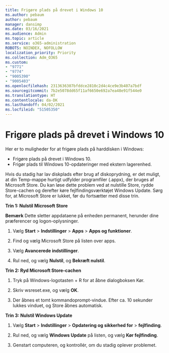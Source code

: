 ```yaml
---
title: Frigøre plads på drevet i Windows 10
ms.author: pebaum
author: pebaum
manager: dansimp
ms.date: 03/16/2021
ms.audience: Admin
ms.topic: article
ms.service: o365-administration
ROBOTS: NOINDEX, NOFOLLOW
localization_priority: Priority
ms.collection: Adm_O365
ms.custom:
- "9771"
- "9774"
- "9005390"
- "9005403"
ms.openlocfilehash: 2313636307bfddce2810c2d4c4ce9e3b407a7bdf
ms.sourcegitcommit: 7b2e5078dd65f11af6650e692a7ea48e91f544e0
ms.translationtype: HT
ms.contentlocale: da-DK
ms.lasthandoff: 04/02/2021
ms.locfileid: "51505350"
---
```

# <a name="free-up-drive-space-in-windows-10"></a>Frigøre plads på drevet i Windows 10

Her er to muligheder for at frigøre plads på harddisken i Windows:

- Frigøre plads på drevet i Windows 10.
- Frigør plads til Windows 10-opdateringer med ekstern lagerenhed.

Hvis du stadig har lav diskplads efter brug af diskoprydning, er det muligt, at din Temp-mappe hurtigt udfylder programfiler (.appx), der bruges af Microsoft Store. Du kan løse dette problem ved at nulstille Store, rydde Store-cachen og derefter køre fejlfindingsværktøjet Windows Update. Sørg for, at Microsoft Store er lukket, før du fortsætter med disse trin.

**Trin 1: Nulstil Microsoft Store**

**Bemærk** Dette sletter appdataene på enheden permanent, herunder dine præferencer og logon-oplysninger.

1. Vælg **Start** > **Indstillinger** > **Apps** > **Apps og funktioner**.

1. Find og vælg Microsoft Store på listen over apps.

1. Vælg **Avancerede indstillinger**.

1. Rul ned, og vælg **Nulstil**, og **Bekræft nulstil**.

**Trin 2: Ryd Microsoft Store-cachen**

1. Tryk på Windows-logotasten + R for at åbne dialogboksen Kør.

1. Skriv wsreset.exe, og vælg **OK**.

1. Der åbnes et tomt kommandoprompt-vindue. Efter ca. 10 sekunder lukkes vinduet, og Store åbnes automatisk.

**Trin 3: Nulstil Windows Update**

1. Vælg **Start** > **Indstillinger** > **Opdatering og sikkerhed for** > **fejlfinding**.

1. Rul ned, og vælg **Windows Update** på listen, og vælg **Kør fejlfinding**.

1. Genstart computeren, og kontrollér, om du stadig oplever problemet.

